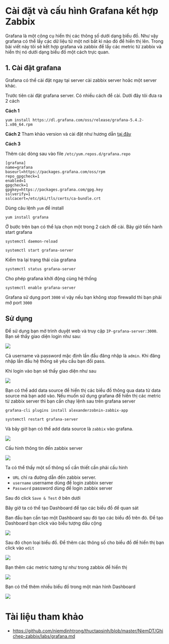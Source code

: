 # Cài đặt và cấu hình Grafana kết hợp Zabbix
Grafana là một công cụ hiển thị các thông số dưới dạng biểu đồ. Như vậy grafana có thể lấy các dữ liệu tử một nơi bất kì nào đó để hiển thị lên. Trong bài viết này tôi sẽ kết hợp grafana và zabbix để lấy các metric từ zabbix và hiển thị nó dưới dạng biểu đồ một cách trực quan.
## 1. Cài đặt grafana

Grafana có thể cài đặt ngay tại server cài zabbix server hoăc một server khác.

Trước tiên cài đặt grafana server. Có nhiều cách để cài. Dưới đây tôi đưa ra 2 cách

**Cách 1**

```
yum install https://dl.grafana.com/oss/release/grafana-5.4.2-1.x86_64.rpm
```
**Cách 2**
Tham khảo version và cài đặt như hương dẫn [tại đây](https://grafana.com/grafana/download)

**Cách 3**

Thêm các dòng sau vào file `/etc/yum.repos.d/grafana.repo`

```
[grafana]
name=grafana
baseurl=https://packages.grafana.com/oss/rpm
repo_gpgcheck=1
enabled=1
gpgcheck=1
gpgkey=https://packages.grafana.com/gpg.key
sslverify=1
sslcacert=/etc/pki/tls/certs/ca-bundle.crt
```

Dùng câu lệnh `yum` để install

```
yum install grafana
```

Ở bước trên bạn có thể lựa chọn một trong 2 cách để cài. Bây giờ tiến hành start grafana

```
systemctl daemon-reload

systemctl start grafana-server
```

Kiểm tra lại trạng thái của grafana

```
systemctl status grafana-server
```

Cho phép grafana khởi động cùng hệ thống

```
systemctl enable grafana-server
```

Grafana sử dụng port `3000` vì vậy nếu bạn không stop firewalld thì bạn phải mở port `3000`

## Sử dụng

Để sử dụng bạn mở trình duyệt web và truy cập `IP-grafana-server:3000`. Bạn sẽ thấy giao diện login như sau:

![](https://github.com/niemdinhtrong/thuctapsinh/blob/master/NiemDT/Ghichep-zabbix/images/grafana/1.png)

Cả username và password mặc định lần đầu đăng nhập là `admin`. Khi đăng nhập lần đầu hệ thống sẽ yêu cầu bạn đổi pass.

Khi login vào bạn sẽ thấy giao diện như sau

![](https://github.com/niemdinhtrong/thuctapsinh/blob/master/NiemDT/Ghichep-zabbix/images/grafana/2.png)

Bạn có thể add data source để hiển thị các biểu đồ thông qua data từ data source mà bạn add vào. Nếu muốn sử dụng grafana để hiển thị các metric từ zabbix server thì bạn cần chạy lệnh sau trên grafana server

```
grafana-cli plugins install alexanderzobnin-zabbix-app

systemctl restart grafana-server
```

Và bây giờ bạn có thể add data source là `zabbix` vào grafana.

![](https://github.com/niemdinhtrong/thuctapsinh/blob/master/NiemDT/Ghichep-zabbix/images/grafana/3.1.png)

Cấu hình thông tin đến zabbix server

![](https://github.com/niemdinhtrong/thuctapsinh/blob/master/NiemDT/Ghichep-zabbix/images/grafana/4.png)

Ta có thể thấy một số thông số cần thiết cần phải cấu hình

* `URL` chỉ ra đường dẫn đến zabbix server. 
* `username` username dùng để login zabbix server
* `Password` password dùng để login zabbix server

Sau đó click `Save & Test` ở bên dưới

Bây giờ ta có thể tạo Dashboard để tạo các biểu đồ để quan sát

Ban đầu bạn cần tạo một Dashboard sau đó tạo các biểu đồ trên đó. Để tạo Dashboard bạn click vào biểu tượng dấu cộng

![](https://github.com/niemdinhtrong/thuctapsinh/blob/master/NiemDT/Ghichep-zabbix/images/grafana/8.png)

Sau đó chọn loại biểu đồ. Để thêm các thông số cho biểu đồ để hiển thị bạn click vào `edit`

![](https://github.com/niemdinhtrong/thuctapsinh/blob/master/NiemDT/Ghichep-zabbix/images/grafana/6.png)

Bạn thêm các metric tương tự như trong zabbix để hiển thị 

![](https://github.com/niemdinhtrong/thuctapsinh/blob/master/NiemDT/Ghichep-zabbix/images/grafana/7.png)

Bạn có thể thêm nhiều biểu đồ trong một màn hình Dashboard

![](https://github.com/niemdinhtrong/thuctapsinh/blob/master/NiemDT/Ghichep-zabbix/images/grafana/9.png)

# Tài liệu tham khảo
- https://github.com/niemdinhtrong/thuctapsinh/blob/master/NiemDT/Ghichep-zabbix/labs/grafana.md
